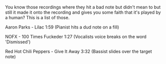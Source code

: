 You know those recordings where they hit a bad note but didn't mean to but still
it made it onto the recording and gives you some faith that it's played by a
human? This is a list of those.

Aaron Parks - Lilac 1:59 (Pianist hits a dud note on a fill)

NOFX - 100 Times Fuckeder 1:27 (Vocalists voice breaks on the word 'Dismissed')

Red Hot Chili Peppers - Give It Away 3:32 (Bassist slides over the target note)
